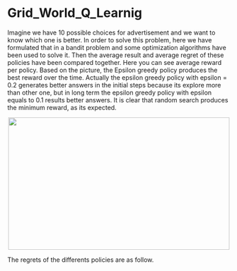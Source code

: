 # Grid_World_Q_Learnig

Imagine we have 10 possible choices for advertisement and we want to know which one is better. In order to solve this problem, here we have formulated that in a bandit problem and some optimization algorithms have been used to solve it. Then the average result and average regret of these policies have been compared together.
Here you can see average reward per policy. Based on the picture, the Epsilon greedy policy produces the best reward over the time. Actually the epsilon greedy policy with epsilon = 0.2 generates better answers in the initial steps because its explore more than other one, but in long term the epsilon greedy policy with epsilon equals to 0.1 results better answers. It is clear that random search produces the minimum reward, as its expected.

<p align = "center">
<img src= "https://user-images.githubusercontent.com/32601295/219952603-6fd07cf9-f6dc-403b-a7f6-37cdca118f95.png" width = "500" height = "300" >
</p>

The regrets of the differents policies are as follow.



